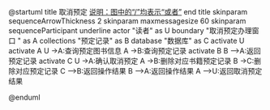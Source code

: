 @startuml
title
 取消预定
 <u>说明：图中的“/”均表示“或者”</u>
end title
skinparam sequenceArrowThickness 2
skinparam maxmessagesize 60
skinparam sequenceParticipant underline
actor "读者" as U
boundary "取消预定办理窗口   " as A
collections "预定记录" as B
database "数据库" as C
activate U
activate A
U ->A:查询预定图书信息
A ->B:查询预定记录
activate B
B -->A:返回预定记录
activate C
U ->A:确认取消预定
A ->B:删除对应书籍预定记录
B ->C:删除对应预定记录
C -->B:返回操作结果
B -->A:返回操作结果
A -->U:返回取消预定结果

@enduml